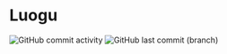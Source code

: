 # Luogu

![GitHub commit activity](https://img.shields.io/github/commit-activity/y/Allen-Sunboy/Luogu?logo=github)
![GitHub last commit (branch)](https://img.shields.io/github/last-commit/Allen-Sunboy/Luogu/main?logo=github)
